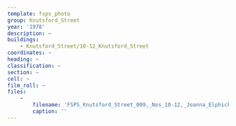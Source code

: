 ```yaml
---
template: fsps_photo
group: Knutsford_Street
year: '1978'
description: ~
buildings:
    - Knutsford_Street/10-12_Knutsford_Street
coordinates: ~
heading: ~
classification: ~
section: ~
cell: ~
film_roll: ~
files:
    -
        filename: 'FSPS_Knutsford_Street_009,_Nos_10-12,_Joanna_Elphick_and_Jerome_John_Maher,_8-5-E,_1978.png'
        caption: ''
---
```

